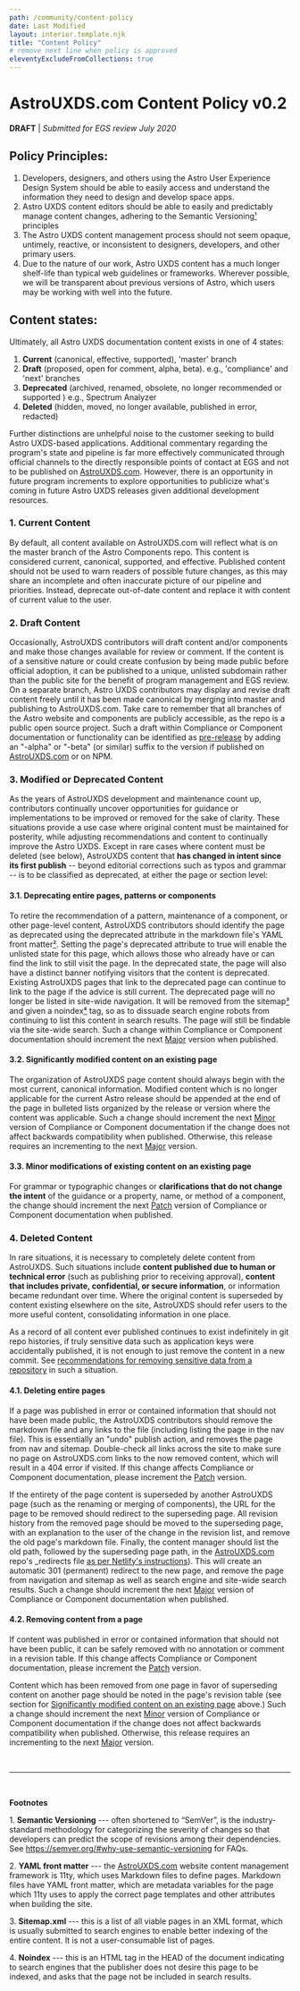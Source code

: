 ```yaml
---
path: /community/content-policy
date: Last Modified
layout: interior.template.njk
title: "Content Policy"
# remove next line when policy is approved
eleventyExcludeFromCollections: true
---
```


# AstroUXDS<nolink>.com Content Policy v0.2

**DRAFT** | _Submitted for EGS review July 2020_

## Policy Principles:

1.  Developers, designers, and others using the Astro User Experience Design System should be able to easily access and understand the information they need to design and develop space apps.
2.  Astro UXDS content editors should be able to easily and predictably manage content changes, adhering to the Semantic Versioning[¹](#footnote-1) principles
3.  The Astro UXDS content management process should not seem opaque, untimely, reactive, or inconsistent to designers, developers, and other primary users.
4.  Due to the nature of our work, Astro UXDS content has a much longer shelf-life than typical web guidelines or frameworks. Wherever possible, we will be transparent about previous versions of Astro, which users may be working with well into the future.

## Content states:

Ultimately, all Astro UXDS documentation content exists in one of 4 states:

1.  **Current** (canonical, effective, supported), 'master' branch
2.  **Draft** (proposed, open for comment, alpha, beta). e.g., 'compliance' and 'next' branches
3.  **Deprecated** (archived, renamed, obsolete, no longer recommended or supported ) e.g., Spectrum Analyzer
4.  **Deleted** (hidden, moved, no longer available, published in error, redacted)

Further distinctions are unhelpful noise to the customer seeking to build Astro UXDS-based applications. Additional commentary regarding the program's state and pipeline is far more effectively communicated through official channels to the directly responsible points of contact at EGS and not to be published on [AstroUXDS.com](http://astrouxds.com). However, there is an opportunity in future program increments to explore opportunities to publicize what's coming in future Astro UXDS releases given additional development resources.

### 1\. Current Content

By default, all content available on AstroUXDS.com will reflect what is on the master branch of the Astro Components repo. This content is considered current, canonical, supported, and effective. Published content should not be used to warn readers of possible future changes, as this may share an incomplete and often inaccurate picture of our pipeline and priorities. Instead, deprecate out-of-date content and replace it with content of current value to the user.

### 2\. Draft Content

Occasionally, AstroUXDS contributors will draft content and/or components and make those changes available for review or comment. If the content is of a sensitive nature or could create confusion by being made public before official adoption, it can be published to a unique, unlisted subdomain rather than the public site for the benefit of program management and EGS review. On a separate branch, Astro UXDS contributors may display and revise draft content freely until it has been made canonical by merging into master and publishing to AstroUXDS.com. Take care to remember that all branches of the Astro website and components are publicly accessible, as the repo is a public open source project. Such a draft within Compliance or Component documentation or functionality can be identified as [pre-release](https://semver.org/#spec-item-9) by adding an "-alpha" or "-beta" (or similar) suffix to the version if published on [AstroUXDS.com](http://AstroUXDS.com) or on NPM.

### 3\. Modified or Deprecated Content

As the years of AstroUXDS development and maintenance count up, contributors continually uncover opportunities for guidance or implementations to be improved or removed for the sake of clarity. These situations provide a use case where original content must be maintained for posterity, while adjusting recommendations and content to continually improve the Astro UXDS. Except in rare cases where content must be deleted (see below), AstroUXDS content that **has changed in intent since its first publish** -- beyond editorial corrections such as typos and grammar -- is to be classified as deprecated, at either the page or section level:

#### 3.1. Deprecating entire pages, patterns or components

To retire the recommendation of a pattern, maintenance of a component, or other page-level content, AstroUXDS contributors should identify the page as deprecated using the deprecated attribute in the markdown file's YAML front matter[²](#footnote-2). Setting the page's deprecated attribute to true will enable the unlisted state for this page, which allows those who already have or can find the link to still visit the page. In the deprecated state, the page will also have a distinct banner notifying visitors that the content is deprecated. Existing AstroUXDS pages that link to the deprecated page can continue to link to the page if the advice is still current. The deprecated page will no longer be listed in site-wide navigation. It will be removed from the sitemap[³](#footnote-3) and given a noindex[⁴](#footnote-4) tag, so as to dissuade search engine robots from continuing to list this content in search results. The page will still be findable via the site-wide search. Such a change within Compliance or Component documentation should increment the next [Major](https://semver.org/#spec-item-8) version when published.

#### 3.2. Significantly modified content on an existing page

The organization of AstroUXDS page content should always begin with the most current, canonical information. Modified content which is no longer applicable for the current Astro release should be appended at the end of the page in bulleted lists organized by the release or version where the content was applicable. Such a change should increment the next [Minor](https://semver.org/#spec-item-7) version of Compliance or Component documentation if the change does not affect backwards compatibility when published. Otherwise, this release requires an incrementing to the next [Major](https://semver.org/#spec-item-8) version.

#### 3.3. Minor modifications of existing content on an existing page

For grammar or typographic changes or **clarifications that do not change the intent** of the guidance or a property, name, or method of a component, the change should increment the next [Patch](https://semver.org/#spec-item-6) version of Compliance or Component documentation when published.

### 4\. Deleted Content

In rare situations, it is necessary to completely delete content from AstroUXDS. Such situations include **content published due to human or technical error** (such as publishing prior to receiving approval), **content that includes private, confidential, or secure information**, or information became redundant over time. Where the original content is superseded by content existing elsewhere on the site, AstroUXDS should refer users to the more useful content, consolidating information in one place. 

As a record of all content ever published continues to exist indefinitely in git repo histories, if truly sensitive data such as application keys were accidentally published, it is not enough to just remove the content in a new commit. See [recommendations for removing sensitive data from a repository](https://help.github.com/en/github/authenticating-to-github/removing-sensitive-data-from-a-repository) in such a situation.

#### 4.1. Deleting entire pages

If a page was published in error or contained information that should not have been made public, the AstroUXDS contributors should remove the markdown file and any links to the file (including listing the page in the nav file). This is essentially an "undo" publish action, and removes the page from nav and sitemap. Double-check all links across the site to make sure no page on AstroUXDS.com links to the now removed content, which will result in a 404 error if visited. If this change affects Compliance or Component documentation, please increment the [Patch](https://semver.org/#spec-item-6) version.

If the entirety of the page content is superseded by another AstroUXDS page (such as the renaming or merging of components), the URL for the page to be removed should redirect to the superseding page. All revision history from the removed page should be moved to the superseding page, with an explanation to the user of the change in the revision list, and remove the old page's markdown file. Finally, the content manager should list the old path, followed by the superseding page path, in the [AstroUXDS.com](http://AstroUXDS.com) repo's \_redirects file [as per Netlify's instructions](https://docs.netlify.com/routing/redirects/)). This will create an automatic 301 (permanent) redirect to the new page, and remove the page from navigation and sitemap as well as search engine and site-wide search results. Such a change should increment the next [Major](https://semver.org/#spec-item-8) version of Compliance or Component documentation when published.

#### 4.2. Removing content from a page

If content was published in error or contained information that should not have been public, it can be safely removed with no annotation or comment in a revision table. If this change affects Compliance or Component documentation, please increment the [Patch](https://semver.org/#spec-item-6) version.

Content which has been removed from one page in favor of superseding content on another page should be noted in the page's revision table (see section for [Significantly modified content on an existing page](#3.2.-significantly-modified-content-on-an-existing-page) above.) Such a change should increment the next [Minor](https://semver.org/#spec-item-7) version of Compliance or Component documentation if the change does not affect backwards compatibility when published. Otherwise, this release requires an incrementing to the next [Major](https://semver.org/#spec-item-8) version.

<br>

---

<br>

**Footnotes**

1\. <a name="footnote-1"></a>**Semantic Versioning** --- often shortened to “SemVer”, is the industry-standard methodology for categorizing the severity of changes so that developers can predict the scope of revisions among their dependencies. See https://semver.org/#why-use-semantic-versioning for FAQs.


2\. <a name="footnote-2"></a>**YAML front matter** --- the [AstroUXDS.com](http://AstroUXDS.com) website content management framework is 11ty, which uses Markdown files to define pages. Markdown files have YAML front matter, which are metadata variables for the page which 11ty uses to apply the correct page templates and other attributes when building the site.

3\. <a name="footnote-3"></a>**Sitemap.xml** --- this is a list of all viable pages in an XML format, which is usually submitted to search engines to enable better indexing of the entire content. It is not a user-consumable list of pages.

4\. <a name="footnote-4"></a>**Noindex** --- this is an HTML tag in the HEAD of the document indicating to search engines that the publisher does not desire this page to be indexed, and asks that the page not be included in search results.
